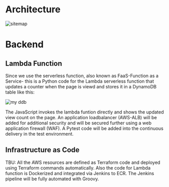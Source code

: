 # Architecture
![sitemap](https://github.com/memor24/myWebsite-backend/assets/112832477/fac305d9-f99c-488a-8ce9-d4c3f453ba0b)

# Backend
## Lambda Function
Since we use the serverless function, also known as FaaS-Function as a Service- this is a Python code for the Lambda serverless function that updates a counter when the page is viewd and stores it in a DynamoDB table like this:

![my ddb](https://github.com/memor24/myWebsite-backend/assets/112832477/e1eba4df-9a27-46f2-8681-32054399f111)

The JavaScript invokes the lambda funtion directly and shows the updated view count on the page. An application loadbalancer (AWS-ALB) will be added for additional security and will be secured further using a web application firewall (WAF). A Pytest code will be added into the continuous delivery in the test environment.

## Infrastructure as Code
TBU: All the AWS resources are defined as Terraform code and deployed using Terraform commands automatically.
Also the code for Lambda function is Dockerized and integrated via Jenkins to ECR. The Jenkins pipeline will be fully automated with Groovy.

